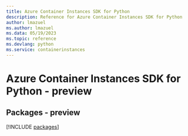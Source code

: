 ```yaml
---
title: Azure Container Instances SDK for Python
description: Reference for Azure Container Instances SDK for Python
author: lmazuel
ms.author: lmazuel
ms.data: 05/19/2023
ms.topic: reference
ms.devlang: python
ms.service: containerinstances
---
```

# Azure Container Instances SDK for Python - preview
## Packages - preview
[!INCLUDE [packages](container-instances-index.md)]